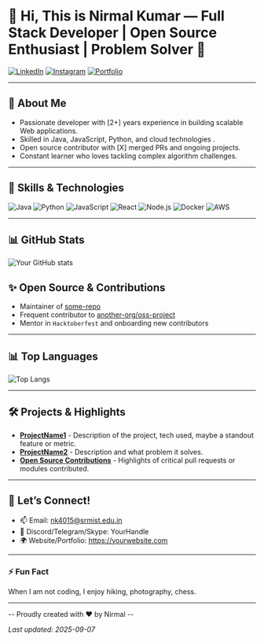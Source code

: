
# 👋 Hi, This is Nirmal Kumar — Full Stack Developer | Open Source Enthusiast | Problem Solver 🚀

[![LinkedIn](https://img.shields.io/badge/LinkedIn-YourLinkedIn-blue?style=for-the-badge&logo=linkedin)](https://www.linkedin.com/in/nirmalkumara02/) 
[![Instagram](https://img.shields.io/badge/Instagram-Follow-E4405F?style=for-the-badge&logo=instagram&logoColor=white)](https://instagram.com/nirmal_kumar__002)
[![Portfolio](https://img.shields.io/badge/Portfolio-website-green?style=for-the-badge&logo=google-chrome)]([https://yourwebsite.com](https://nirmal-kumar-full-stack-developer-9.vercel.app/)) 

---

## 🔭 About Me

- Passionate developer with [2+] years experience in building scalable Web  applications.
- Skilled in Java, JavaScript, Python, and cloud technologies .
- Open source contributor with [X] merged PRs and ongoing projects.
- Constant learner who loves tackling complex algorithm challenges.

---


## 💼 Skills & Technologies

![Java](https://img.shields.io/badge/Java-ED8B00?style=for-the-badge&logo=java&logoColor=white)
![Python](https://img.shields.io/badge/Python-3776AB?style=for-the-badge&logo=python&logoColor=white)
![JavaScript](https://img.shields.io/badge/JavaScript-F7DF1E?style=for-the-badge&logo=javascript&logoColor=black)
![React](https://img.shields.io/badge/React-61DAFB?style=for-the-badge&logo=react&logoColor=black)
![Node.js](https://img.shields.io/badge/Node.js-339933?style=for-the-badge&logo=nodedotjs&logoColor=white)
![Docker](https://img.shields.io/badge/Docker-2496ED?style=for-the-badge&logo=docker&logoColor=white)
![AWS](https://img.shields.io/badge/AWS-232F3E?style=for-the-badge&logo=amazonaws&logoColor=white)

---

## 📊 GitHub Stats

<!-- Replace YOUR-USERNAME in the URLs below -->
<p align="left">
  <img alt="Your GitHub stats" src="https://github-readme-stats.vercel.app/api?username=nirmalkumar047&show_icons=true&include_all_commits=true&theme=tokyonight" />
 
</p>

## ✨ Open Source & Contributions
- Maintainer of [some-repo](https://github.com/YOUR-USERNAME/some-repo)
- Frequent contributor to [another-org/oss-project](https://github.com/another-org/oss-project)
- Mentor in `Hacktoberfest` and onboarding new contributors

---
## 📊 Top Languages

![Top Langs](https://github-readme-stats.vercel.app/api/top-langs/?username=nirmalkumar047&layout=compact&theme=radical)

---

## 🛠️ Projects & Highlights

- [**ProjectName1**](https://github.com/YourGitHubUsername/ProjectName1) - Description of the project, tech used, maybe a standout feature or metric.
- [**ProjectName2**](https://github.com/YourGitHubUsername/ProjectName2) - Description and what problem it solves.
- [**Open Source Contributions**](https://github.com/YourGitHubUsername?q=is%3Apr+is%3Aclosed) - Highlights of critical pull requests or modules contributed.

---

## 🤝 Let’s Connect!

- 📫 Email: nk4015@srmist.edu.in
- 💬 Discord/Telegram/Skype: YourHandle
- 🌍 Website/Portfolio: https://yourwebsite.com

---

### ⚡ Fun Fact

When I am not coding, I enjoy  hiking, photography, chess.

---

-- Proudly created with ❤️ by Nirmal --

_Last updated: <a id="last-updated">2025-09-07</a>_




<!---
nirmalkumar047/nirmalkumar047 is a ✨ special ✨ repository because its `README.md` (this file) appears on your GitHub profile.
You can click the Preview link to take a look at your changes.
--->
